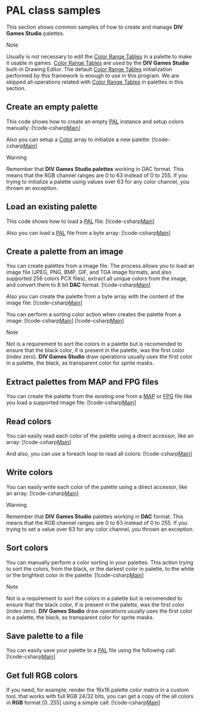 ﻿# PAL class samples
This section shows common samples of how to create and manage **DIV Games Studio** palettes.

> [!NOTE]
> Usually is not necessary to edit the [Color Range Tables](xref:DIV2.Format.Exporter.ColorRangeTable) in a palette to make it usable in games. 
> [Color Range Tables](xref:DIV2.Format.Exporter.ColorRangeTable) are used by the **DIV Games Studio** built-in Drawing Editor. 
> The default [Color Range Tables](xref:DIV2.Format.Exporter.ColorRangeTable) initialization performed by this framework is enough to use in this program.
> We are skipped all operations related with [Color Range Tables](xref:DIV2.Format.Exporter.ColorRangeTable) in palettes in this section.

## Create an empty palette
This code shows how to create an empty [PAL](xref:DIV2.Format.Exporter.PAL) 
instance and setup colors manually:
[!code-csharp[Main](samples.cs?range=4-9)]

Also you can setup a [Color](xref:DIV2.Format.Exporter.Color) array to initialize a new palette:
[!code-csharp[Main](samples.cs?range=12-14)]
> [!WARNING]
> Remember that **DIV Games Studio palettes** working in DAC format. This means that the RGB channel ranges are 0 to 63 instead of 0 to 255. If you trying to 
> initialize a palette using values over 63 for any color channel, you thrown an exception.


## Load an existing palette
This code shows how to load a [PAL](xref:DIV2.Format.Exporter.PAL) file:
[!code-csharp[Main](samples.cs?range=17)]

Also you can load a [PAL](xref:DIV2.Format.Exporter.PAL) file from a byte array:
[!code-csharp[Main](samples.cs?range=20-21)]

## Create a palette from an image
You can create palettes from a image file. The process allows you to load an image file (JPEG, PNG, BMP, GIF, and TGA image formats, and also supported 
256 colors PCX files), extract all unique colors from the image, and convert them to 8 bit **DAC** format.
[!code-csharp[Main](samples.cs?range=24)]

Also you can create the palette from a byte array with the content of the image file:
[!code-csharp[Main](samples.cs?range=27-28)]

You can perform a sorting color action when creates the palette from a image:
[!code-csharp[Main](samples.cs?range=31)]
[!code-csharp[Main](samples.cs?range=33-34)]
> [!NOTE]
> Not is a requirement to sort the colors in a palette but is recomended to ensure that the black color, if is present in the palette, was the first color 
> (index zero). **DIV Games Studio** draw operations usually uses the first color in a palette, the black, as transparent color for sprite masks.

## Extract palettes from MAP and FPG files
You can create the palette from the existing one from a [MAP](xref:DIV2.Format.Exporter.MAP) or [FPG](xref:DIV2.Format.Exporter.FPG) file like you load 
a supported image file:
[!code-csharp[Main](samples.cs?range=37-38)]

## Read colors
You can easily read each color of the palette using a direct accessor, like an array:
[!code-csharp[Main](samples.cs?range=41)]

And also, you can use a foreach loop to read all colors:
[!code-csharp[Main](samples.cs?range=44-47)]

## Write colors
You can easily write each color of the palette using a direct accessor, like an array:
[!code-csharp[Main](samples.cs?range=50)]
> [!WARNING]
> Remember that **DIV Games Studio** palettes working in **DAC** format. This means that the RGB channel ranges are 0 to 63 instead of 0 to 255. If you trying to 
> set a value over 63 for any color channel, you thrown an exception.

## Sort colors
You can manually perform a color sorting in your palettes. This action trying to sort the colors, from the black, or the darkest color in palette, to the 
white or the brightest color in the palette:
[!code-csharp[Main](samples.cs?range=53)]
> [!NOTE]
> Not is a requirement to sort the colors in a palette but is recomended to ensure that the black color, if is present in the palette, was the first color 
> (index zero). **DIV Games Studio** draw operations usually uses the first color in a palette, the black, as transparent color for sprite masks.

## Save palette to a file
You can easily save your palette to a [PAL](xref:DIV2.Format.Exporter.PAL) file using the following call:
[!code-csharp[Main](samples.cs?range=56)]

## Get full RGB colors
If you need, for example, render the 16x16 palette color matrix in a custom tool, that works with full RGB 24/32 bits, you can get a copy of the all 
colors in **RGB** format [0..255] using a simple call:
[!code-csharp[Main](samples.cs?range=59)]
